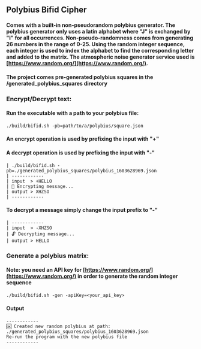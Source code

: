 ## Polybius Bifid Cipher 

#### Comes with a built-in non-pseudorandom polybius generator. The polybius generator only uses a latin alphabet where "J" is exchanged by "I" for all occurrences. Non-pseudo-randomness comes from generating 26 numbers in the range of 0-25. Using the random integer sequence, each integer is used to index the alphabet to find the corresponding letter and added to the matrix. The atmospheric noise generator service used is [https://www.random.org/](https://www.random.org/). 

#### The project comes pre-generated polybius squares in the /generated_polybius_squares directory

### Encrypt/Decrypt text:
#### Run the executable with a path to your polybius file:
`./build/bifid.sh -pb=path/to/a/polybius/square.json`

#### An encrypt operation is used by prefixing the input with "+"
#### A decrypt operation is used by prefixing the input with "-"

```
| ./build/bifid.sh -pb=./generated_polybius_squares/polybius_1603628969.json 
| ------------
| input  > +HELLO
| 🔐 Encrypting message...
| output > XHZSO
| ------------ 
```

#### To decrypt a message simply change the input prefix to "-"
```
| ------------
| input  > -XHZSO
| 🔓 Decrypting message...
| output > HELLO
```

### Generate a polybius matrix:
#### Note: you need an API key for [https://www.random.org/](https://www.random.org/) in order to generate the random integer sequence
```
./build/bifid.sh -gen -apiKey=<your_api_key> 
```
#### Output
```
------------
🆗 Created new random polybius at path: ./generated_polybius_squares/polybius_1603628969.json
Re-run the program with the new polybius file
------------
```
